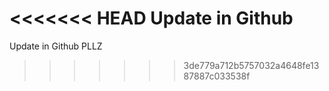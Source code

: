 <<<<<<< HEAD
Update in Github
=======
Update in Github PLLZ
>>>>>>> 3de779a712b5757032a4648fe1387887c033538f
